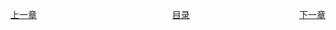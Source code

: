 <span style="float:left;display:inline-block;">[上一章](Day08.md)</span>
<span style="margin-left:43%">[目录](SUMMARY.md)</span>
<span style="float:right;">[下一章](Day10.md)</span>